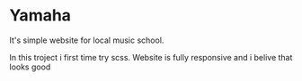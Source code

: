 # Yamaha


It's simple website for local music school.

In this troject i first time try scss. 
Website is fully responsive and i belive that looks good
